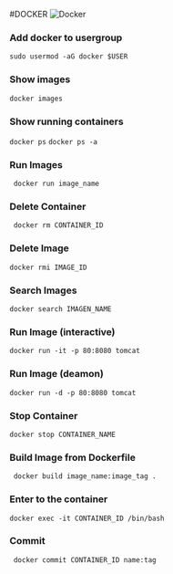 
#DOCKER 
![Docker](https://avatars.githubusercontent.com/u/5429470?s=280&v=4)
### Add docker to usergroup
``` shell
sudo usermod -aG docker $USER
```

### Show images
``` docker images ```

### Show running containers
``` docker ps ```
``` docker ps -a ```

### Run Images
``` docker run image_name```

### Delete Container
``` docker rm CONTAINER_ID```

### Delete Image
``` docker rmi IMAGE_ID ```

### Search Images 
``` docker search IMAGEN_NAME ```

### Run Image (interactive)
``` docker run -it -p 80:8080 tomcat ```

### Run Image (deamon)
``` docker run -d -p 80:8080 tomcat ```

### Stop Container
``` docker stop CONTAINER_NAME ```

### Build Image from Dockerfile
``` docker build image_name:image_tag .```

### Enter to the container 
``` docker exec -it CONTAINER_ID /bin/bash ```

### Commit
``` docker commit CONTAINER_ID name:tag```